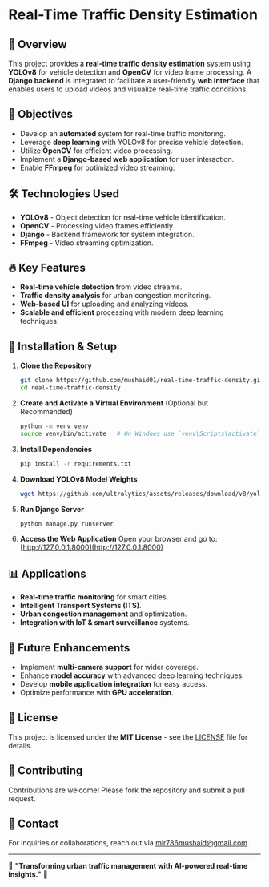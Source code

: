 # Real-Time Traffic Density Estimation

## 📌 Overview
This project provides a **real-time traffic density estimation** system using **YOLOv8** for vehicle detection and **OpenCV** for video frame processing. A **Django backend** is integrated to facilitate a user-friendly **web interface** that enables users to upload videos and visualize real-time traffic conditions.

## 🎯 Objectives
- Develop an **automated** system for real-time traffic monitoring.
- Leverage **deep learning** with YOLOv8 for precise vehicle detection.
- Utilize **OpenCV** for efficient video processing.
- Implement a **Django-based web application** for user interaction.
- Enable **FFmpeg** for optimized video streaming.

## 🛠️ Technologies Used
- **YOLOv8** - Object detection for real-time vehicle identification.
- **OpenCV** - Processing video frames efficiently.
- **Django** - Backend framework for system integration.
- **FFmpeg** - Video streaming optimization.

## 🔥 Key Features
- **Real-time vehicle detection** from video streams.
- **Traffic density analysis** for urban congestion monitoring.
- **Web-based UI** for uploading and analyzing videos.
- **Scalable and efficient** processing with modern deep learning techniques.

## 🚀 Installation & Setup
1. **Clone the Repository**
   ```bash
   git clone https://github.com/mushaid01/real-time-traffic-density.git
   cd real-time-traffic-density
   ```
2. **Create and Activate a Virtual Environment** (Optional but Recommended)
   ```bash
   python -m venv venv
   source venv/bin/activate   # On Windows use `venv\Scripts\activate`
   ```
3. **Install Dependencies**
   ```bash
   pip install -r requirements.txt
   ```
4. **Download YOLOv8 Model Weights**
   ```bash
   wget https://github.com/ultralytics/assets/releases/download/v8/yolov8n.pt
   ```
5. **Run Django Server**
   ```bash
   python manage.py runserver
   ```
6. **Access the Web Application**
   Open your browser and go to: [http://127.0.0.1:8000](http://127.0.0.1:8000)

## 📊 Applications
- **Real-time traffic monitoring** for smart cities.
- **Intelligent Transport Systems (ITS)**.
- **Urban congestion management** and optimization.
- **Integration with IoT & smart surveillance** systems.

## 🤖 Future Enhancements
- Implement **multi-camera support** for wider coverage.
- Enhance **model accuracy** with advanced deep learning techniques.
- Develop **mobile application integration** for easy access.
- Optimize performance with **GPU acceleration**.

## 📝 License
This project is licensed under the **MIT License** - see the [LICENSE](LICENSE) file for details.

## 🤝 Contributing
Contributions are welcome! Please fork the repository and submit a pull request.

## 📩 Contact
For inquiries or collaborations, reach out via [mir786mushaid@gmail.com](mailto:your.email@example.com).

---
🎯 **"Transforming urban traffic management with AI-powered real-time insights."** 🚦
